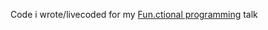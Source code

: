 Code i wrote/livecoded for my [Fun.ctional programming](https://speakerdeck.com/schniz/fun-dot-ctional-programming) talk
